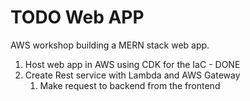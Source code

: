 # TODO Web APP

AWS workshop building a MERN stack web app.

1. Host web app in AWS using CDK for the IaC - DONE
2. Create Rest service with Lambda and AWS Gateway
   1. Make request to backend from the frontend 